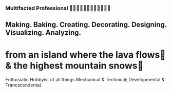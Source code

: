 ### Multifacted Professional 👩🏻‍🔧👩🏻‍💻👩🏻‍🏫👩🏻‍🍳
## Making. Baking. Creating. Decorating. Designing. Visualizing. Analyzing. 
# from an island where the lava flows🌋 & the highest mountain snows🗻
Enthusiatic Hobbyist of all things Mechanical & Technical; Developmental & Trancscendental.

